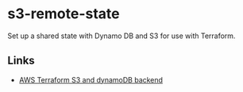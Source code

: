 # s3-remote-state

Set up a shared state with Dynamo DB and S3 for use with Terraform.

## Links 

- [AWS Terraform S3 and dynamoDB backend](https://angelo-malatacca83.medium.com/aws-terraform-s3-and-dynamodb-backend-3b28431a76c1)
